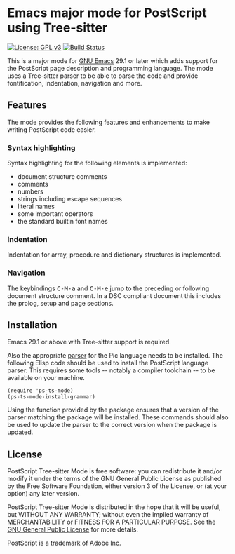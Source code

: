 # Emacs major mode for PostScript using Tree-sitter

[![License: GPL v3](https://img.shields.io/badge/License-GPLv3-blue.svg)](https://www.gnu.org/licenses/gpl-3.0)
[![Build Status](https://github.com/smoeding/ps-ts-mode/actions/workflows/CI.yaml/badge.svg)](https://github.com/smoeding/ps-ts-mode/actions/workflows/CI.yaml)

This is a major mode for [GNU Emacs](https://www.gnu.org/software/emacs/) 29.1 or later which adds support for the PostScript page description and programming language. The mode uses a Tree-sitter parser to be able to parse the code and provide fontification, indentation, navigation and more.

## Features

The mode provides the following features and enhancements to make writing PostScript code easier.

### Syntax highlighting

Syntax highlighting for the following elements is implemented:

- document structure comments
- comments
- numbers
- strings including escape sequences
- literal names
- some important operators
- the standard builtin font names

### Indentation

Indentation for array, procedure and dictionary structures is implemented.

### Navigation

The keybindings <kbd>C-M-a</kbd> and <kbd>C-M-e</kbd> jump to the preceding or following document structure comment. In a DSC compliant document this includes the prolog, setup and page sections.

## Installation

Emacs 29.1 or above with Tree-sitter support is required.

Also the appropriate [parser](https://github.com/smoeding/tree-sitter-postscript) for the Pic language needs to be installed. The following Elisp code should be used to install the PostScript language parser.  This requires some tools -- notably a compiler toolchain -- to be available on your machine.

```elisp
(require 'ps-ts-mode)
(ps-ts-mode-install-grammar)
```

Using the function provided by the package ensures that a version of the parser matching the package will be installed. These commands should also be used to update the parser to the correct version when the package is updated.

## License

PostScript Tree-sitter Mode is free software: you can redistribute it and/or modify it under the terms of the GNU General Public License as published by the Free Software Foundation, either version 3 of the License, or (at your option) any later version.

PostScript Tree-sitter Mode is distributed in the hope that it will be useful, but WITHOUT ANY WARRANTY; without even the implied warranty of MERCHANTABILITY or FITNESS FOR A PARTICULAR PURPOSE.  See the [GNU General Public License](http://www.gnu.org/licenses/) for more details.

PostScript is a trademark of Adobe Inc.
